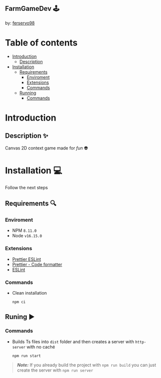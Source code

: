 ## FarmGameDev 🕹
  by: [ferservo98](https://discordapp.com/users/209102977179451392)

# Table of contents 
- [Introduction](#introduction)  
  - [Description](#description)
- [Installation](#installation)  
  - [Requirements](#requirements)
    - [Enviroment](#enviroment)  
    - [Extensions](#extensions)
    - [Commands](#installation_commands)  
  - [Running](#running)  
    - [Commands](#run_commands)

# <a id="introduction"></a>Introduction

## <a id="description"></a>Description ✨
Canvas 2D context game made for _fun_ 👽

# <a id="installation"></a>Installation 💻
  Follow the next steps
## <a id="requirements"></a>Requirements 🔍

  ### <a id="enviroment"></a>Enviroment
  - NPM `8.11.0`
  - Node `v16.15.0`

  ### <a id="extensions"></a>Extensions
  - [Prettier ESLint](https://marketplace.visualstudio.com/items?itemName=rvest.vs-code-prettier-eslint)
  - [Prettier - Code formatter](https://marketplace.visualstudio.com/items?itemName=esbenp.prettier-vscode)
  - [ESLint](https://marketplace.visualstudio.com/items?itemName=dbaeumer.vscode-eslint)

  ### <a id="installation_commands"></a>Commands
  - Clean installation

    `npm ci`

## <a id="running"></a>Runing ▶

  ### <a id="run_commands"></a>Commands
  - Builds Ts files into `dist` folder and then creates a server with `http-server` with no caché

    `npm run start`


  > **_Note:_**  If you already build the project with `npm run build` you can just create the server with `npm run server`